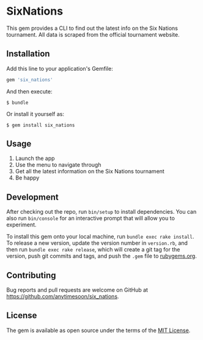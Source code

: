# SixNations

This gem provides a CLI to find out the latest info on the Six Nations tournament. All data is scraped from the official tournament website.

## Installation

Add this line to your application's Gemfile:

```ruby
gem 'six_nations'
```

And then execute:

    $ bundle

Or install it yourself as:

    $ gem install six_nations

## Usage

1. Launch the app
2. Use the menu to navigate through
3. Get all the latest information on the Six Nations tournament
4. Be happy

## Development

After checking out the repo, run `bin/setup` to install dependencies. You can also run `bin/console` for an interactive prompt that will allow you to experiment.

To install this gem onto your local machine, run `bundle exec rake install`. To release a new version, update the version number in `version.rb`, and then run `bundle exec rake release`, which will create a git tag for the version, push git commits and tags, and push the `.gem` file to [rubygems.org](https://rubygems.org).

## Contributing

Bug reports and pull requests are welcome on GitHub at https://github.com/anytimesoon/six_nations.


## License

The gem is available as open source under the terms of the [MIT License](http://opensource.org/licenses/MIT).
